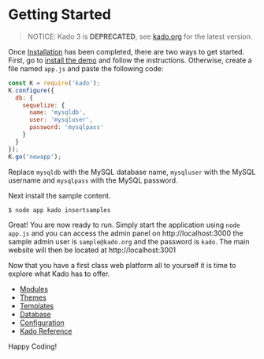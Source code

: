 # Getting Started
> NOTICE: Kado 3 is **DEPRECATED**, see [kado.org](https://kado.org) for the latest version.

Once [Installation](./Installation.md) has been completed, there are two ways to
get started. First, go to [install the demo](./InstallTheDemo.md) and follow
the instructions. Otherwise, create a file named `app.js` and paste the
following code:

```js
const K = require('kado');
K.configure({
  db: {
    sequelize: {
      name: 'mysqldb',
      user: 'mysqluser',
      password: 'mysqlpass'
    }
  }
});
K.go('newapp');
```

Replace `mysqldb` with the MySQL database name, `mysqluser` with the MySQL
username and `mysqlpass` with the MySQL password.

Next install the sample content.

```
$ node app kado insertsamples
```

Great! You are now ready to run. Simply start the application using
`node app.js` and you can access the admin panel on http://localhost:3000 the
sample admin user is `sample@kado.org` and the password is `kado`. The main
website will then be located at http://localhost:3001

Now that you have a first class web platform all to yourself it is time to
explore what Kado has to offer.

* [Modules](./Module.md)
* [Themes](./Themes.md)
* [Templates](./Templates.md)
* [Database](./Database.md)
* [Configuration](./Configuration.md)
* [Kado Reference](./Reference.md)

Happy Coding!

